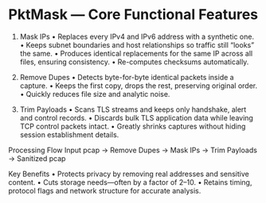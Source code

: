 # PktMask — Core Functional Features

1. Mask IPs
   • Replaces every IPv4 and IPv6 address with a synthetic one.
   • Keeps subnet boundaries and host relationships so traffic still “looks” the same.
   • Produces identical replacements for the same IP across all files, ensuring consistency.
   • Re-computes checksums automatically.

2. Remove Dupes
   • Detects byte-for-byte identical packets inside a capture.
   • Keeps the first copy, drops the rest, preserving original order.
   • Quickly reduces file size and analytic noise.

3. Trim Payloads
   • Scans TLS streams and keeps only handshake, alert and control records.
   • Discards bulk TLS application data while leaving TCP control packets intact.
   • Greatly shrinks captures without hiding session establishment details.

Processing Flow
Input pcap → Remove Dupes → Mask IPs → Trim Payloads → Sanitized pcap

Key Benefits
• Protects privacy by removing real addresses and sensitive content.
• Cuts storage needs—often by a factor of 2–10.
• Retains timing, protocol flags and network structure for accurate analysis.
